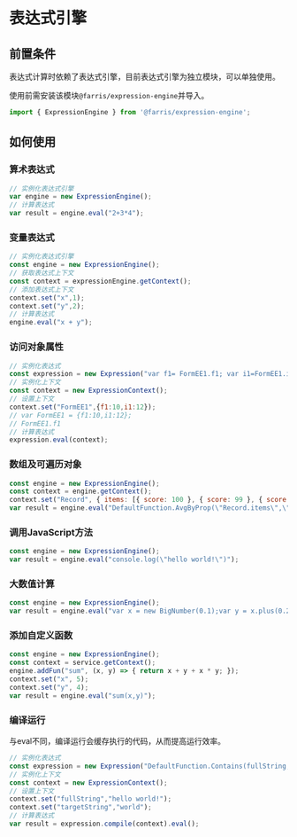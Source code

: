# 表达式引擎

## 前置条件

表达式计算时依赖了表达式引擎，目前表达式引擎为独立模块，可以单独使用。

使用前需安装该模块`@farris/expression-engine`并导入。

```typescript
import { ExpressionEngine } from '@farris/expression-engine';
```

## 如何使用

### 算术表达式

```javascript
// 实例化表达式引擎
var engine = new ExpressionEngine();
// 计算表达式
var result = engine.eval("2+3*4");
```

### 变量表达式

```typescript
// 实例化表达式引擎
const engine = new ExpressionEngine();
// 获取表达式上下文
const context = expressionEngine.getContext();
// 添加表达式上下文
context.set("x",1);
context.set("y",2);
// 计算表达式
engine.eval("x + y");
```

### 访问对象属性

```javascript
// 实例化表达式
const expression = new Expression("var f1= FormEE1.f1; var i1=FormEE1.i1;if(i1>10 && f1>10){var plus = new BigNumber(i1).plus(f1).toFixed(); return  plus;}else{return \"\";}");
// 实例化上下文
const context = new ExpressionContext();
// 设置上下文
context.set("FormEE1",{f1:10,i1:12});
// var FormEE1 = {f1:10,i1:12};
// FormEE1.f1
// 计算表达式
expression.eval(context);
```

### 数组及可遍历对象

```javascript
const engine = new ExpressionEngine();
const context = engine.getContext();
context.set("Record", { items: [{ score: 100 }, { score: 99 }, { score: 1 }, { score: 88 }, { score: 12 },{ score: 1 }] });
var result = engine.eval("DefaultFunction.AvgByProp(\"Record.items\",\"score\")");
```

### 调用JavaScript方法

```javascript
const engine = new ExpressionEngine();
var result = engine.eval("console.log(\"hello world!\")");
```

### 大数值计算

```typescript
const engine = new ExpressionEngine();
var result = engine.eval("var x = new BigNumber(0.1);var y = x.plus(0.2);BigNumber.isBigNumber(x)");
```

### 添加自定义函数

```typescript
const engine = new ExpressionEngine();
const context = service.getContext();
engine.addFun("sum", (x, y) => { return x + y + x * y; });
context.set("x", 5);
context.set("y", 4);
var result = engine.eval("sum(x,y)");
```

### 编译运行

与eval不同，编译运行会缓存执行的代码，从而提高运行效率。

```typescript
// 实例化表达式
const expression = new Expression("DefaultFunction.Contains(fullString,targetString)");
// 实例化上下文
const context = new ExpressionContext();
// 设置上下文
context.set("fullString","hello world!");
context.set("targetString","world");
// 计算表达式
var result = expression.compile(context).eval();
```

